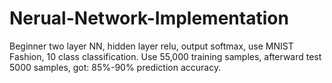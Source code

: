 # Nerual-Network-Implementation

Beginner two layer NN, hidden layer relu, output softmax, use MNIST Fashion, 10 class classification.
Use 55,000 training samples, afterward test 5000 samples, got: 85%-90% prediction accuracy.
